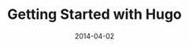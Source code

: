 ---
title: "Getting Started with Hugo"
tags: [
    "go",
    "golang",
    "hugo",
    "development",
]
date: "2014-04-02"
categories: [
    "Development",
    "golang",
]
menu: "main"
---